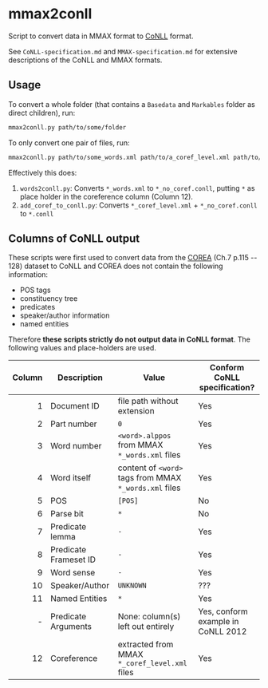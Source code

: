 # mmax2conll
Script to convert data in MMAX format to [CoNLL][] format.

See `CoNLL-specification.md` and `MMAX-specification.md` for extensive descriptions of the CoNLL and MMAX formats.


## Usage

To convert a whole folder (that contains a `Basedata` and `Markables` folder as direct children), run:

```sh
mmax2conll.py path/to/some/folder
```

To only convert one pair of files, run:
```sh
mmax2conll.py path/to/some_words.xml path/to/a_coref_level.xml path/to/output.conll
```

Effectively this does:

 1. `words2conll.py`: Converts `*_words.xml` to `*_no_coref.conll`, putting `*` as place holder in the coreference column (Column 12).
 2. `add_coref_to_conll.py`: Converts `*_coref_level.xml` + `*_no_coref.conll` to `*.conll`



## Columns of CoNLL output
These scripts were first used to convert data from the [COREA][] (Ch.7 p.115 -- 128) dataset to CoNLL and
COREA does not contain the following information:

 - POS tags
 - constituency tree
 - predicates
 - speaker/author information
 - named entities

Therefore **these scripts strictly do not output data in CoNLL format**. The following values and place-holders are used.

Column  | Description           | Value                                                 | Conform CoNLL specification?
---:    | ---                   | ---                                                   | ---
      1 | Document ID           | file path without extension                           | Yes
      2 | Part number           | `0`                                                   | Yes
      3 | Word number           | `<word>.alppos` from MMAX `*_words.xml` files          | Yes
      4 | Word itself           | content of `<word>` tags from MMAX `*_words.xml` files | Yes
      5 | POS                   |              `[POS]`                                  | No
      6 | Parse bit             |              `*`                                      | No
      7 | Predicate lemma       | `-`                                                   | Yes
      8 | Predicate Frameset ID | `-`                                                   | Yes
      9 | Word sense            | `-`                                                   | Yes
     10 | Speaker/Author        |              `UNKNOWN`                                | ???
     11 | Named Entities        | `*`                                                   | Yes
      - | Predicate Arguments   | None: column(s) left out entirely                           | Yes, conform example in CoNLL 2012
     12 | Coreference           | extracted from MMAX `*_coref_level.xml` files               | Yes

[COREA]: https://link.springer.com/book/10.1007%2F978-3-642-30910-6
[CoNLL]: http://conll.cemantix.org/2012/data.html
